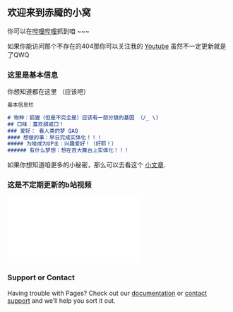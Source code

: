 ## 欢迎来到赤魇的小窝
你可以在[哔哩哔哩](https://space.bilibili.com/499904421)抓到咱 ~~~


如果你能访问那个不存在的404那你可以关注我的 [Youtube](https://www.youtube.com/channel/UC_dInC1Q53Vkq5sFU194cIQ) 虽然不一定更新就是了QWQ
### 这里是基本信息
你想知道都在这里 （应该吧）
```markdown
基本信息栏

# 物种：狐狸（但是不完全是）应该有一部分狼的基因 （/_ \)
## 口味：喜欢甜咸口！
### 爱好： 看人类的梦 QAQ
#### 想做的事：早日完成实体化！！！
##### 为啥成为UP主：兴趣爱好！（好耶！）
###### 有什么梦想：想在百大舞台上实体化！！！
```

如果你想知道咱更多的小秘密，那么可以去看这个 [小文章](https://www.bilibili.com/read/cv10505901).

### 这是不定期更新的b站视频
<iframe src="//player.bilibili.com/player.html?aid=972937524&bvid=BV1tp4y147qy&cid=332556918&page=1" scrolling="no" border="0" frameborder="no" framespacing="0" allowfullscreen="true"> </iframe>

### Support or Contact

Having trouble with Pages? Check out our [documentation](https://docs.github.com/categories/github-pages-basics/) or [contact support](https://support.github.com/contact) and we’ll help you sort it out.
